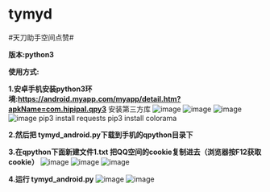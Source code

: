 # tymyd
#天刀助手空间点赞#

**版本:python3**

**使用方式:**

**1.安卓手机安装python3环境:https://android.myapp.com/myapp/detail.htm?apkName=com.hipipal.qpy3**
	安装第三方库
	![image](https://github.com/intAV/tymyd/blob/master/pic/1.png)
	![image](https://github.com/intAV/tymyd/blob/master/pic/2.png)
	![image](https://github.com/intAV/tymyd/blob/master/pic/3.png)
	![image](https://github.com/intAV/tymyd/blob/master/pic/4.png)
	pip3 install requests
	pip3 install colorama

**2.然后把 tymyd_android.py下载到手机的qpython目录下**

**3.在qpython下面新建文件1.txt 把QQ空间的cookie复制进去（浏览器按F12获取cookie）**
	![image](https://github.com/intAV/tymyd/blob/master/pic/5.png)
	![image](https://github.com/intAV/tymyd/blob/master/pic/6.png)
	![image](https://github.com/intAV/tymyd/blob/master/pic/7.png)

**4.运行 tymyd_android.py**
	![image](https://github.com/intAV/tymyd/blob/master/pic/8.png)
	![image](https://github.com/intAV/tymyd/blob/master/pic/9.png)

